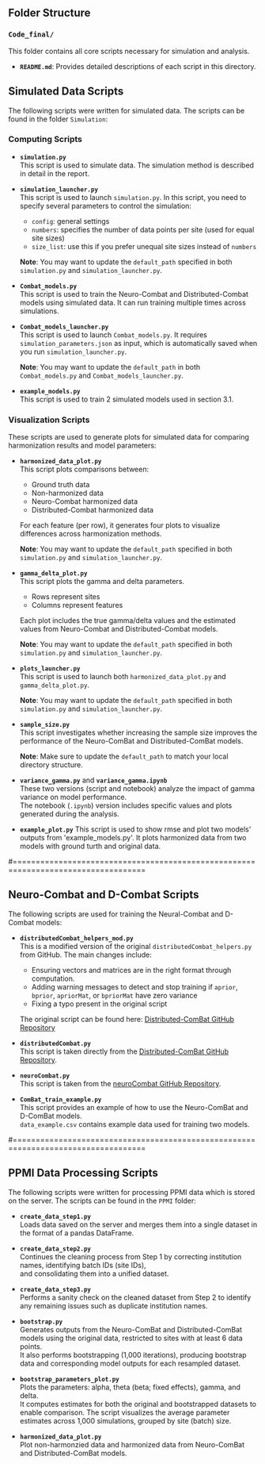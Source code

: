 ## Folder Structure

### `Code_final/`
This folder contains all core scripts necessary for simulation and analysis.
- **`README.md`**: Provides detailed descriptions of each script in this directory.

## Simulated Data Scripts

The following scripts were written for simulated data. The scripts can be found in the folder `Simulation`:

### Computing Scripts
- **`simulation.py`**  
  This script is used to simulate data. The simulation method is described in detail in the report.

- **`simulation_launcher.py`**  
  This script is used to launch `simulation.py`. In this script, you need to specify several parameters to control the simulation:

  - `config`: general settings  
  - `numbers`: specifies the number of data points per site (used for equal site sizes)  
  - `size_list`: use this if you prefer unequal site sizes instead of `numbers`

  **Note**: You may want to update the `default_path` specified in both `simulation.py` and `simulation_launcher.py`.

- **`Combat_models.py`**  
  This script is used to train the Neuro-Combat and Distributed-Combat models using simulated data. It can run training multiple times across simulations.

- **`Combat_models_launcher.py`**  
  This script is used to launch `Combat_models.py`. It requires `simulation_parameters.json` as input, which is automatically saved when you run `simulation_launcher.py`.

  **Note**: You may want to update the `default_path` in both `Combat_models.py` and `Combat_models_launcher.py`.

- **`example_models.py`**  
  This script is used to train 2 simulated models used in section 3.1.
### Visualization Scripts

These scripts are used to generate plots for simulated data for comparing harmonization results and model parameters:

- **`harmonized_data_plot.py`**  
  This script plots comparisons between:
  - Ground truth data  
  - Non-harmonized data  
  - Neuro-Combat harmonized data  
  - Distributed-Combat harmonized data  
  
  For each feature (per row), it generates four plots to visualize differences across harmonization methods.

  **Note**: You may want to update the `default_path` specified in both `simulation.py` and `simulation_launcher.py`.

- **`gamma_delta_plot.py`**  
  This script plots the gamma and delta parameters.  
  - Rows represent sites  
  - Columns represent features  
  
  Each plot includes the true gamma/delta values and the estimated values from Neuro-Combat and Distributed-Combat models.
 
  **Note**: You may want to update the `default_path` specified in both `simulation.py` and `simulation_launcher.py`.

- **`plots_launcher.py`**  
  This script is used to launch both `harmonized_data_plot.py` and `gamma_delta_plot.py`.

  **Note**: You may want to update the `default_path` specified in both `simulation.py` and `simulation_launcher.py`.

- **`sample_size.py`**  
  This script investigates whether increasing the sample size improves the performance of the Neuro-ComBat and Distributed-ComBat models.

  **Note**: Make sure to update the `default_path` to match your local directory structure.

- **`variance_gamma.py`** and **`variance_gamma.ipynb`**  
  These two versions (script and notebook) analyze the impact of gamma variance on model performance.  
  The notebook (`.ipynb`) version includes specific values and plots generated during the analysis.

- **`example_plot.py`**
  This script is used to show rmse and plot two models' outputs from 'example_models.py'. It plots harmonized data from two models with ground turth and original data.

#===================================================================================
## Neuro-Combat and D-Combat Scripts

The following scripts are used for training the Neural-Combat and D-Combat models:

- **`distributedCombat_helpers_mod.py`**  
  This is a modified version of the original `distributedCombat_helpers.py` from GitHub. The main changes include:
  - Ensuring vectors and matrices are in the right format through computation.
  - Adding warning messages to detect and stop training if `aprior`, `bprior`, `apriorMat`, or `bpriorMat` have zero variance
  - Fixing a typo present in the original script

  The original script can be found here: [Distributed-ComBat GitHub Repository](https://github.com/andy1764/Distributed-ComBat)

- **`distributedCombat.py`**  
  This script is taken directly from the [Distributed-ComBat GitHub Repository](https://github.com/andy1764/Distributed-ComBat).

- **`neuroCombat.py`**  
  This script is taken from the [neuroCombat GitHub Repository](https://github.com/Jfortin1/neuroCombat).

- **`ComBat_train_example.py`**  
  This script provides an example of how to use the Neuro-ComBat and D-ComBat models.  
  `data_example.csv` contains example data used for training two models.
  
#===================================================================================
## PPMI Data Processing Scripts

The following scripts were written for processing PPMI data which is stored on the server. The scripts can be found in the `PPMI` folder:

- **`create_data_step1.py`**  
  Loads data saved on the server and merges them into a single dataset in the format of a pandas DataFrame.

- **`create_data_step2.py`**  
  Continues the cleaning process from Step 1 by correcting institution names, identifying batch IDs (site IDs),  
  and consolidating them into a unified dataset.

- **`create_data_step3.py`**  
  Performs a sanity check on the cleaned dataset from Step 2 to identify any remaining issues such as duplicate institution names.

- **`bootstrap.py`**  
  Generates outputs from the Neuro-ComBat and Distributed-ComBat models using the original data, restricted to sites with at least 6 data points.  
  It also performs bootstrapping (1,000 iterations), producing bootstrap data and corresponding model outputs for each resampled dataset.

- **`bootstrap_parameters_plot.py`**  
  Plots the parameters: alpha, theta (beta; fixed effects), gamma, and delta.  
  It computes estimates for both the original and bootstrapped datasets to enable comparison. The script visualizes the average parameter estimates across 1,000 simulations, grouped by site (batch) size.
  
- **`harmonized_data_plot.py`**  
  Plot non-harmonzied data and harmonized data from Neuro-ComBat and Distributed-ComBat models.
